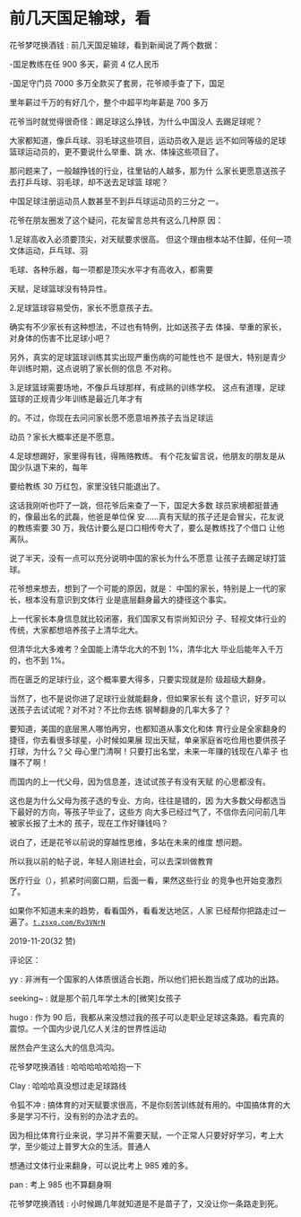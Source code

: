 # 前几天国足输球，看

花爷梦呓换酒钱 : 前几天国足输球，看到新闻说了两个数据：

-国足教练在任 900 多天，薪资 4 亿人民币

-国足守门员 7000 多万全款买了套房，花爷顺手查了下，国足

里年薪过千万的有好几个，整个中超平均年薪是 700 多万

花爷当时就觉得很奇怪：踢足球这么挣钱，为什么中国没人 去踢足球呢？

大家都知道，像乒乓球、羽毛球这些项目，运动员收入是远 远不如同等级的足球篮球运动员的，更不要说什么举重、跳 水、体操这些项目了。

那问题来了，一般越挣钱的行业，往里钻的人越多，那为什 么家长更愿意送孩子去打乒乓球、羽毛球，却不送去足球篮 球呢？

中国足球注册运动员人数甚至不到乒乓球运动员的三分之 一。

花爷在朋友圈发了这个疑问，花友留言总共有这么几种原 因：

1.足球高收入必须要顶尖，对天赋要求很高。 但这个理由根本站不住脚，任何一项文体运动，乒乓球、羽

毛球、各种乐器，每一项都是顶尖水平才有高收入，都需要

天赋，足球篮球没有特异性。

2.足球篮球容易受伤，家长不愿意孩子去。

确实有不少家长有这种想法，不过也有特例，比如送孩子去 体操、举重的家长，对身体的伤害不比足球小吧？

另外，真实的足球篮球训练其实出现严重伤病的可能性也不 是很大，特别是青少年训练时期，这点说明了家长侧的信息 不对称。

3.足球篮球需要场地，不像乒乓球那样，有成熟的训练学校。 这点有道理，足球篮球的正规青少年训练是最近几年才有

的。不过，你现在去问问家长愿不愿意培养孩子去当足球运

动员？家长大概率还是不愿意。

4.足球想踢好，家里得有钱，得贿赂教练。 有个花友留言说，他朋友的朋友是从国少队退下来的，每年

要给教练 30 万红包，家里没钱只能退出了。

这话我刚听也吓了一跳，但花爷后来查了一下，国足大多数 球员家境都挺普通的，像最出名的武磊，他爸是单位保 安……真有天赋的孩子还是会冒尖，花友说的教练索要 30 万，我估计要么是口口相传夸大了，要么是教练找了个借口 让他离队。

说了半天，没有一点可以充分说明中国的家长为什么不愿意 让孩子去踢足球打篮球。

花爷想来想去，想到了一个可能的原因，就是： 中国的家长，特别是上一代的家长，根本没有意识到文体行 业是底层翻身最大的捷径这个事实。

上一代家长本身信息就比较闭塞，我们国家又有崇尚知识分 子、轻视文体行业的传统，大家都想培养孩子上清华北大。

但清华北大多难考？全国能上清华北大的不到 1%，清华北大 毕业后能年入千万的，也不到 1%。

而在匮乏的足球行业，这个概率要大得多，只要实现就是阶 级超级大翻身。

当然了，也不是说你进了足球行业就能翻身，但如果家长有 这个意识，好歹可以送孩子去试试呢？对不对？不比你去练 钢琴翻身的几率大多了？

要知道，美国的底层黑人哪怕再穷，也都知道从事文化和体 育行业是全家翻身的捷径，你去看很多球星，小时候如果展 现出天赋，单亲家庭省吃俭用也要供孩子打球，为什么？父 母心里门清啊！只要打出名堂，未来一年赚的钱现在八辈子 也赚不了啊！

而国内的上一代父母，因为信息差，连试试孩子有没有天赋 的心思都没有。

这也是为什么父母为孩子选的专业、方向，往往是错的，因 为大多数父母都选当下最好的方向，等孩子毕业了，这些方 向大多已经过气了，不信你去问问前几年被家长报了土木的 孩子，现在工作好赚钱吗？

说白了，还是花爷以前说的穿越性思维，多站在未来的维度 想问题。

所以我以前的帖子说，年轻人刚进社会，可以去深圳做教育

医疗行业（），抓紧时间窗口期，后面一看，果然这些行业 的竞争也开始变激烈了。

如果你不知道未来的趋势，看看国外，看看发达地区，人家 已经帮你把路走过一遍了。[`t.zsxq.com/Rv3VNrN`](https://t.zsxq.com/Rv3VNrN)

2019-11-20(32 赞)

评论区：

yy : 非洲有一个国家的人体质很适合长跑，所以他们把长跑当成了成功的出路。

seeking~ : 就是那个前几年学土木的[微笑]女孩子

hugo : 作为 90 后，我都从来没想过我的孩子可以走职业足球这条路。看完真的震惊。一个国内少说几亿人关注的世界性运动

居然会产生这么大的信息鸿沟。

花爷梦呓换酒钱 : 哈哈哈哈哈哈抱一下

Clay : 哈哈哈真没想过走足球路线

令狐不冲 : 搞体育的对天赋要求很高，不是你刻苦训练就有用的。中国搞体育的大多是学习不行，没有别的办法才去的。

因为相比体育行业来说，学习并不需要天赋，一个正常人只要好好学习，考上大学，至少能过上普罗大众的生活。普通人

想通过文体行业来翻身，可以说比考上 985 难的多。

pan : 考上 985 也不算翻身啊

花爷梦呓换酒钱 : 小时候踢几年就知道是不是苗子了，又没让你一条路走到死。